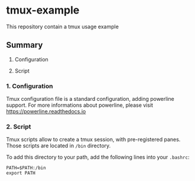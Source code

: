 tmux-example
============

This repository contain a tmux usage example

Summary
-------

1. Configuration

2. Script

### 1. Configuration

Tmux configuration file is a standard configuration, adding powerline support. For more informations about powerline, please visit https://powerline.readthedocs.io

### 2. Script

Tmux scripts allow to create a tmux session, with pre-registered panes. Those scripts are located in `/bin` directory.

To add this directory to your path, add the following lines into your `.bashrc`:

    PATH=$PATH:/bin
    export PATH
